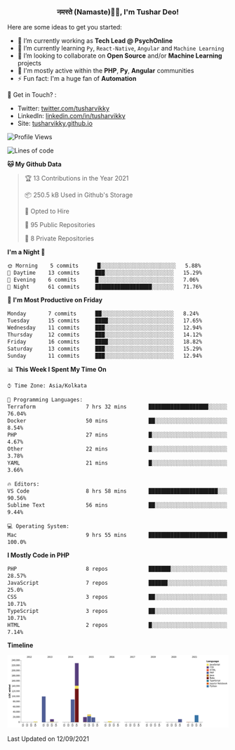 <h3 align="center">नमस्ते (Namaste)🙏🏻, I'm Tushar Deo!</h3>

Here are some ideas to get you started:

- 🔭 I’m currently working as **Tech Lead @ PsychOnline**
- 🌱 I’m currently learning `Py`, `React-Native`, `Angular` and `Machine Learning`
- 👯 I’m looking to collaborate on **Open Source** and/or **Machine Learning** projects
- 💬 I'm mostly active within the **PHP**, **Py**, **Angular** communities
- ⚡ Fun fact: I'm a huge fan of **Automation**

📣 Get in Touch? :
- Twitter: [twitter.com/tusharvikky](https://twitter.com/tusharvikky)
- LinkedIn: [linkedin.com/in/tusharvikky](https://www.linkedin.com/in/tusharvikky/)
- Site: [tusharvikky.github.io](https://tusharvikky.github.io/)

<!--START_SECTION:waka-->
![Profile Views](http://img.shields.io/badge/Profile%20Views-0-blue)

![Lines of code](https://img.shields.io/badge/From%20Hello%20World%20I%27ve%20Written-540037%20lines%20of%20code-blue)

**🐱 My Github Data** 

> 🏆 13 Contributions in the Year 2021
 > 
> 📦 250.5 kB Used in Github's Storage 
 > 
> 💼 Opted to Hire
 > 
> 📜 95 Public Repositories 
 > 
> 🔑 8 Private Repositories  
 > 
**I'm a Night 🦉** 

```text
🌞 Morning    5 commits      █░░░░░░░░░░░░░░░░░░░░░░░░   5.88% 
🌆 Daytime    13 commits     ███░░░░░░░░░░░░░░░░░░░░░░   15.29% 
🌃 Evening    6 commits      █░░░░░░░░░░░░░░░░░░░░░░░░   7.06% 
🌙 Night      61 commits     ██████████████████░░░░░░░   71.76%

```
📅 **I'm Most Productive on Friday** 

```text
Monday       7 commits      ██░░░░░░░░░░░░░░░░░░░░░░░   8.24% 
Tuesday      15 commits     ████░░░░░░░░░░░░░░░░░░░░░   17.65% 
Wednesday    11 commits     ███░░░░░░░░░░░░░░░░░░░░░░   12.94% 
Thursday     12 commits     ███░░░░░░░░░░░░░░░░░░░░░░   14.12% 
Friday       16 commits     ████░░░░░░░░░░░░░░░░░░░░░   18.82% 
Saturday     13 commits     ███░░░░░░░░░░░░░░░░░░░░░░   15.29% 
Sunday       11 commits     ███░░░░░░░░░░░░░░░░░░░░░░   12.94%

```


📊 **This Week I Spent My Time On** 

```text
⌚︎ Time Zone: Asia/Kolkata

💬 Programming Languages: 
Terraform                7 hrs 32 mins       ███████████████████░░░░░░   76.04% 
Docker                   50 mins             ██░░░░░░░░░░░░░░░░░░░░░░░   8.54% 
PHP                      27 mins             █░░░░░░░░░░░░░░░░░░░░░░░░   4.67% 
Other                    22 mins             █░░░░░░░░░░░░░░░░░░░░░░░░   3.78% 
YAML                     21 mins             █░░░░░░░░░░░░░░░░░░░░░░░░   3.66%

🔥 Editors: 
VS Code                  8 hrs 58 mins       ██████████████████████░░░   90.56% 
Sublime Text             56 mins             ██░░░░░░░░░░░░░░░░░░░░░░░   9.44%

💻 Operating System: 
Mac                      9 hrs 55 mins       █████████████████████████   100.0%

```

**I Mostly Code in PHP** 

```text
PHP                      8 repos             ███████░░░░░░░░░░░░░░░░░░   28.57% 
JavaScript               7 repos             ██████░░░░░░░░░░░░░░░░░░░   25.0% 
CSS                      3 repos             ██░░░░░░░░░░░░░░░░░░░░░░░   10.71% 
TypeScript               3 repos             ██░░░░░░░░░░░░░░░░░░░░░░░   10.71% 
HTML                     2 repos             █░░░░░░░░░░░░░░░░░░░░░░░░   7.14%

```


**Timeline**

![Chart not found](https://raw.githubusercontent.com/tusharvikky/tusharvikky/master/charts/bar_graph.png) 


 Last Updated on 12/09/2021
<!--END_SECTION:waka-->

